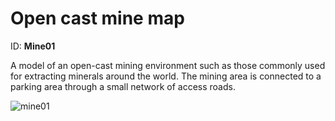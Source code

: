 # Open cast mine map

ID: **Mine01**

A model of an open-cast mining environment such as those commonly used for extracting minerals around the world. The mining area is connected to a parking area through a small network of access roads.

![mine01](../img/catalogue/maps/mine01/mine_map.webp)
